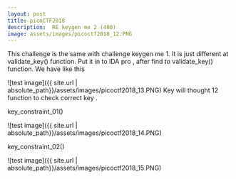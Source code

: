 ```yaml
---
layout: post
title: picoCTF2018
description:  RE keygen me 2 (400)
image: assets/images/picoctf2018_12.PNG
---
```


This challenge is the same with challenge keygen me 1. It is just different at validate_key() function.
Put it in to IDA pro , after find to validate_key() function. We have like this

![test image]({{ site.url | absolute_path}}/assets/images/picoctf2018_13.PNG)
Key will thought 12 function to check correct key . 

key_constraint_01()

![test image]({{ site.url | absolute_path}}/assets/images/picoctf2018_14.PNG)

key_constraint_02()

![test image]({{ site.url | absolute_path}}/assets/images/picoctf2018_15.PNG)
